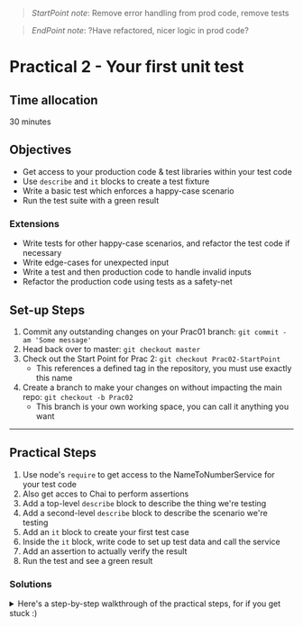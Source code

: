 > *StartPoint note*: Remove error handling from prod code, remove tests

> *EndPoint note*: ?Have refactored, nicer logic in prod code?

# Practical 2 - Your first unit test

## Time allocation
30 minutes

## Objectives
* Get access to your production code & test libraries within your test code
* Use `describe` and `it` blocks to create a test fixture
* Write a basic test which enforces a happy-case scenario
* Run the test suite with a green result

### Extensions
* Write tests for other happy-case scenarios, and refactor the test code if necessary
* Write edge-cases for unexpected input
* Write a test and then production code to handle invalid inputs
* Refactor the production code using tests as a safety-net

## Set-up Steps
1. Commit any outstanding changes on your Prac01 branch: `git commit -am 'Some message'`
1. Head back over to master: `git checkout master`
1. Check out the Start Point for Prac 2: `git checkout Prac02-StartPoint`
    - This references a defined tag in the repository, you must use exactly this name
1. Create a branch to make your changes on without impacting the main repo: `git checkout -b Prac02`
    - This branch is your own working space, you can call it anything you want

---

## Practical Steps
1. Use node's `require` to get access to the NameToNumberService for your test code
1. Also get acces to Chai to perform assertions
1. Add a top-level `describe` block to describe the thing we're testing
1. Add a second-level `describe` block to describe the scenario we're testing
1. Add an `it` block to create your first test case
1. Inside the `it` block, write code to set up test data and call the service
1. Add an assertion to actually verify the result
1. Run the test and see a green result

### Solutions
<details>
<summary>
Here's a step-by-step walkthrough of the practical steps, for if you get stuck :)
</summary>
<p>

1. Use node's `require` to get access to the NameToNumberService for your test code
    - `var nameToNumberService = require('../src/name-to-number-service');`
1. Also get acces to Chai to perform assertions
    - `var chai = require('chai');`
1. Add a top-level `describe` block to describe the thing we're testing
    - `describe('NameToNumber Service', function() { ... });`
1. Add a second-level `describe` block to describe the scenario we're testing
    - `describe('with 4 buckets', function() { ... });`
1. Add an `it` block to create your first test case
    - `it('should put Alice in the first', function() { ... });`
1. Inside the `it` block, write code to set up test data and call the service
    ```javascript
    var inputName = "Alice";
    var buckets = 4;
    var expectedBucket = 1;

    var actualBucket = nameToNumberService.generateNumber(inputName, buckets);
    ```
1. Add an assertion to actually verify the result
    - `actualBucket.should.equal(expectedBucket);`
1. Run the test and see a green result
    - `npm test`
</p>
</details>